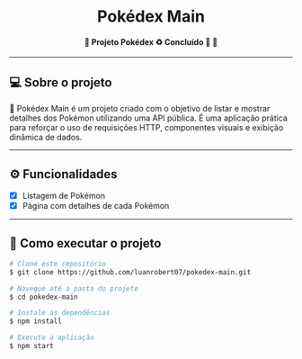 <h1 align="center">
    Pokédex Main
</h1>

<h4 align="center"> 
	🚧 Projeto Pokédex ♻️ Concluído 🚀 🚧
</h4>

---

## 💻 Sobre o projeto

📱 Pokédex Main é um projeto criado com o objetivo de listar e mostrar detalhes dos Pokémon utilizando uma API pública. É uma aplicação prática para reforçar o uso de requisições HTTP, componentes visuais e exibição dinâmica de dados.

---

## ⚙️ Funcionalidades

- [x] Listagem de Pokémon
- [x] Página com detalhes de cada Pokémon
---

## 🚀 Como executar o projeto

```bash
# Clone este repositório
$ git clone https://github.com/luanrobert07/pokedex-main.git

# Navegue até a pasta do projeto
$ cd pokedex-main

# Instale as dependências
$ npm install

# Execute a aplicação
$ npm start
